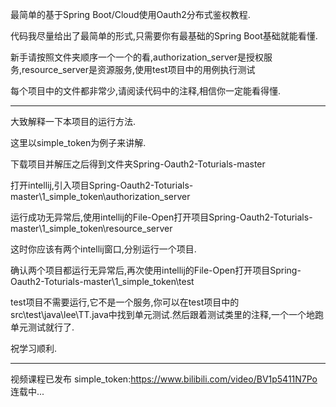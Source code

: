 最简单的基于Spring Boot/Cloud使用Oauth2分布式鉴权教程.

代码我尽量给出了最简单的形式,只需要你有最基础的Spring Boot基础就能看懂.

新手请按照文件夹顺序一个一个的看,authorization_server是授权服务,resource_server是资源服务,使用test项目中的用例执行测试

每个项目中的文件都非常少,请阅读代码中的注释,相信你一定能看得懂.

-------------------------------------------

大致解释一下本项目的运行方法.

这里以simple_token为例子来讲解.

下载项目并解压之后得到文件夹Spring-Oauth2-Toturials-master

打开intellij,引入项目Spring-Oauth2-Toturials-master\1_simple_token\authorization_server

运行成功无异常后,使用intellij的File-Open打开项目Spring-Oauth2-Toturials-master\1_simple_token\resource_server

这时你应该有两个intellij窗口,分别运行一个项目.

确认两个项目都运行无异常后,再次使用intellij的File-Open打开项目Spring-Oauth2-Toturials-master\1_simple_token\test

test项目不需要运行,它不是一个服务,你可以在test项目中的src\test\java\lee\TT.java中找到单元测试.然后跟着测试类里的注释,一个一个地跑单元测试就行了.

祝学习顺利.

-------------------------------------------

视频课程已发布
simple_token:https://www.bilibili.com/video/BV1p5411N7Po
连载中...
